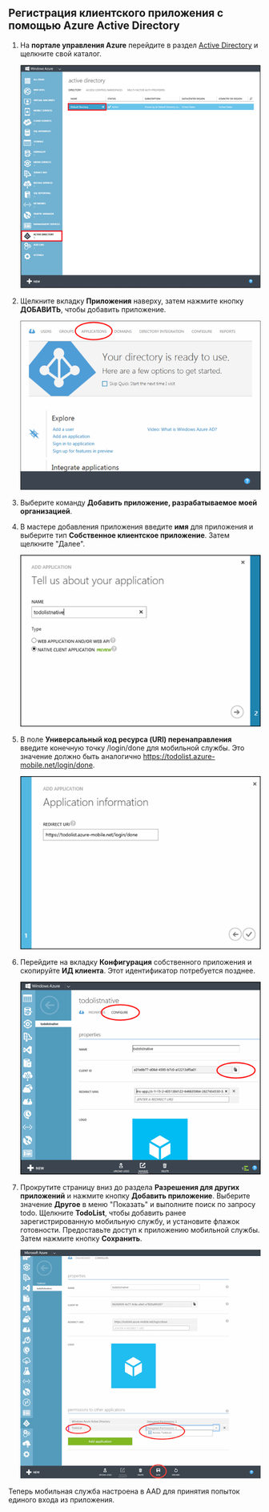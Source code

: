 ## <a name="register-app-aad"></a>Регистрация клиентского приложения с помощью Azure Active Directory

1. На **портале управления Azure** перейдите в раздел [Active Directory] и щелкните свой каталог.

   ![](./media/mobile-services-dotnet-adal-register-client/mobile-services-select-aad.png)

2. Щелкните вкладку **Приложения** наверху, затем нажмите кнопку **ДОБАВИТЬ**, чтобы добавить приложение. 

   ![](./media/mobile-services-dotnet-adal-register-client/mobile-services-aad-applications-tab.png)

3. Выберите команду **Добавить приложение, разрабатываемое моей организацией**.

4. В мастере добавления приложения введите **имя** для приложения и выберите тип **Собственное клиентское приложение**. Затем щелкните "Далее".

   ![](./media/mobile-services-dotnet-adal-register-client/mobile-services-native-selection.png)

5. В поле **Универсальный код ресурса (URI) перенаправления** введите конечную точку /login/done для мобильной службы. Это значение должно быть аналогично https://todolist.azure-mobile.net/login/done.

   ![](./media/mobile-services-dotnet-adal-register-client/mobile-services-native-redirect-uri.png)

6. Перейдите на вкладку **Конфигурация** собственного приложения и скопируйте **ИД клиента**. Этот идентификатор потребуется позднее.

   ![](./media/mobile-services-dotnet-adal-register-client/mobile-services-native-client-id.png)

7. Прокрутите страницу вниз до раздела **Разрешения для других приложений** и нажмите кнопку **Добавить приложение**. Выберите значение **Другое** в меню "Показать" и выполните поиск по запросу todo. Щелкните **TodoList**, чтобы добавить ранее зарегистрированную мобильную службу, и установите флажок готовности. Предоставьте доступ к приложению мобильной службы. Затем нажмите кнопку **Сохранить**.

   ![](./media/mobile-services-dotnet-adal-register-client/mobile-services-native-add-permissions.png)

Теперь мобильная служба настроена в AAD для принятия попыток единого входа из приложения.


[Active Directory]: https://manage.windowsazure.com/

<!---HONumber=July15_HO2-->